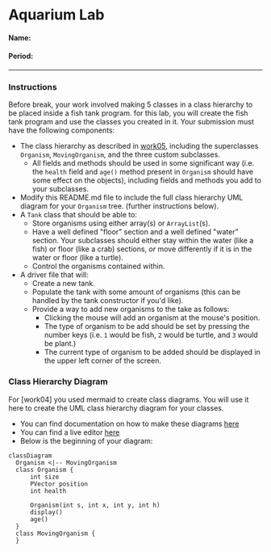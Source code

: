 # Aquarium Lab
#### Name:
#### Period:

---
### Instructions
Before break, your work involved making 5 classes in a class hierarchy to be placed inside a fish tank program. for this lab, you will create the fish tank program and use the classes you created in it. Your submission must have the following components:
- The class hierarchy as described in [work05](https://www.stuycs.org/nextcs-dw/2025/02/12/a05.html), including the superclasses `Organism`, `MovingOrganism`, and the three custom subclasses.
  - All fields and methods should be used in some significant way (i.e. the `health` field and `age()` method present in `Organism` should have some effect on the objects), including fields and methods you add to your subclasses.
- Modify this README.md file to include the full class hierarchy UML diagram for your `Organism` tree. (further instructions below).
- A `Tank` class that should be able to:
  - Store organisms using either array(s) or `ArrayList`(s).
  - Have a well defined "floor" section and a well defined "water" section. Your subclasses should either stay within the water (like a fish) or  floor (like a crab) sections, _or_ move differently if it is in the water or floor (like a turtle).
  - Control the organisms contained within.
- A driver file that will:
  - Create a new tank.
  - Populate the tank with some amount of organisms (this can be handled by the tank constructor if you'd like).
  - Provide a way to add new organisms to the take as follows:
    - Clicking the mouse will add an organism at the mouse's position.
    - The type of organism to be add should be set by pressing the number keys (i.e. `1` would be fish, `2` would be turtle, and `3` would be plant.)
    - The current type of organism to be added should be displayed in the upper left corner of the screen.


### Class Hierarchy Diagram
For [work04] you used mermaid to create class diagrams. You will use it here to create the UML class hierarchy diagram for your classes.
- You can find documentation on how to make these diagrams [here](https://mermaid.js.org/syntax/classDiagram.html)
- You can find a live editor [here](https://mermaid.live/edit)
- Below is the beginning of your diagram:

```mermaid
classDiagram
  Organism <|-- MovingOrganism
  class Organism {
      int size
      PVector position
      int health

      Organism(int s, int x, int y, int h)
      display()
      age()
  }
  class MovingOrganism {  
  }
```
